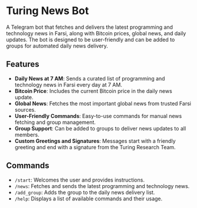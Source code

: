 # Turing News Bot

A Telegram bot that fetches and delivers the latest programming and technology news in Farsi, along with Bitcoin prices, global news, and daily updates. The bot is designed to be user-friendly and can be added to groups for automated daily news delivery.

## Features

- **Daily News at 7 AM**: Sends a curated list of programming and technology news in Farsi every day at 7 AM.
- **Bitcoin Price**: Includes the current Bitcoin price in the daily news update.
- **Global News**: Fetches the most important global news from trusted Farsi sources.
- **User-Friendly Commands**: Easy-to-use commands for manual news fetching and group management.
- **Group Support**: Can be added to groups to deliver news updates to all members.
- **Custom Greetings and Signatures**: Messages start with a friendly greeting and end with a signature from the Turing Research Team.

## Commands

- `/start`: Welcomes the user and provides instructions.
- `/news`: Fetches and sends the latest programming and technology news.
- `/add_group`: Adds the group to the daily news delivery list.
- `/help`: Displays a list of available commands and their usage.

